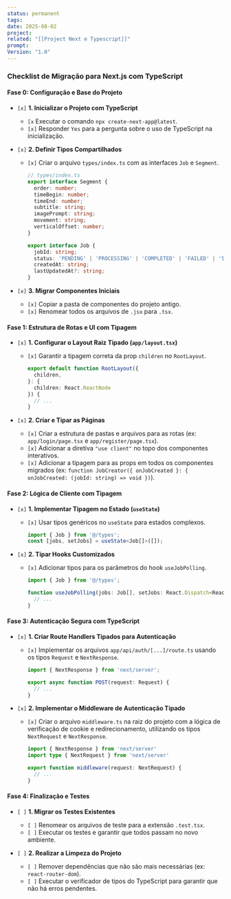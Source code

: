 ```yaml
---
status: permanent
tags:
date: 2025-08-02
project:
related: "[[Project Next e Typescript]]"
prompt:
Version: "1.0"
---
```

### **Checklist de Migração para Next.js com TypeScript**

#### **Fase 0: Configuração e Base do Projeto**

  * `[x]` **1. Inicializar o Projeto com TypeScript**

      * `[x` Executar o comando `npx create-next-app@latest`.
      * `[x]` Responder `Yes` para a pergunta sobre o uso de TypeScript na inicialização.

  * `[x]` **2. Definir Tipos Compartilhados**

      * `[x]` Criar o arquivo `types/index.ts` com as interfaces `Job` e `Segment`.
        ```typescript
        // types/index.ts
        export interface Segment {
          order: number;
          timeBegin: number;
          timeEnd: number;
          subtitle: string;
          imagePrompt: string;
          movement: string;
          verticalOffset: number;
        }

        export interface Job {
          jobId: string;
          status: 'PENDING' | 'PROCESSING' | 'COMPLETED' | 'FAILED' | 'SCHEDULED' | 'PUBLISHED';
          createdAt: string;
          lastUpdatedAt?: string;
        }
        ```

  * `[x]` **3. Migrar Componentes Iniciais**

      * `[x]` Copiar a pasta de componentes do projeto antigo.
      * `[x]` Renomear todos os arquivos de `.jsx` para `.tsx`.

#### **Fase 1: Estrutura de Rotas e UI com Tipagem**

  * `[x]` **1. Configurar o Layout Raiz Tipado (`app/layout.tsx`)**

      * `[x]` Garantir a tipagem correta da prop `children` no `RootLayout`.
        ```typescript
        export default function RootLayout({
          children,
        }: {
          children: React.ReactNode
        }) {
          // ...
        }
        ```

  * `[x]` **2. Criar e Tipar as Páginas**

      * `[x]` Criar a estrutura de pastas e arquivos para as rotas (ex: `app/login/page.tsx` e `app/register/page.tsx`).
      * `[x]` Adicionar a diretiva `"use client"` no topo dos componentes interativos.
      * `[x]` Adicionar a tipagem para as props em todos os componentes migrados (ex: `function JobCreator({ onJobCreated }: { onJobCreated: (jobId: string) => void })`).

#### **Fase 2: Lógica de Cliente com Tipagem**

  * `[x]` **1. Implementar Tipagem no Estado (`useState`)**

      * `[x]` Usar tipos genéricos no `useState` para estados complexos.
        ```typescript
        import { Job } from '@/types';
        const [jobs, setJobs] = useState<Job[]>([]);
        ```

  * `[x]` **2. Tipar Hooks Customizados**

      * `[x]` Adicionar tipos para os parâmetros do hook `useJobPolling`.
        ```typescript
        import { Job } from '@/types';

        function useJobPolling(jobs: Job[], setJobs: React.Dispatch<React.SetStateAction<Job[]>>) {
          // ...
        }
        ```

#### **Fase 3: Autenticação Segura com TypeScript**

  * `[x]` **1. Criar Route Handlers Tipados para Autenticação**

      * `[x]` Implementar os arquivos `app/api/auth/[...]/route.ts` usando os tipos `Request` e `NextResponse`.
        ```typescript
        import { NextResponse } from 'next/server';

        export async function POST(request: Request) {
          // ...
        }
        ```

  * `[x]` **2. Implementar o Middleware de Autenticação Tipado**

      * `[x]` Criar o arquivo `middleware.ts` na raiz do projeto com a lógica de verificação de cookie e redirecionamento, utilizando os tipos `NextRequest` e `NextResponse`.
        ```typescript
        import { NextResponse } from 'next/server'
        import type { NextRequest } from 'next/server'

        export function middleware(request: NextRequest) {
          // ...
        }
        ```

#### **Fase 4: Finalização e Testes**

  * `[ ]` **1. Migrar os Testes Existentes**

      * `[ ]` Renomear os arquivos de teste para a extensão `.test.tsx`.
      * `[ ]` Executar os testes e garantir que todos passam no novo ambiente.

  * `[ ]` **2. Realizar a Limpeza do Projeto**

      * `[ ]` Remover dependências que não são mais necessárias (ex: `react-router-dom`).
      * `[ ]` Executar o verificador de tipos do TypeScript para garantir que não há erros pendentes.
